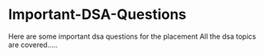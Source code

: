 # Important-DSA-Questions
Here are some important dsa questions for the placement
All the dsa topics are covered.....
